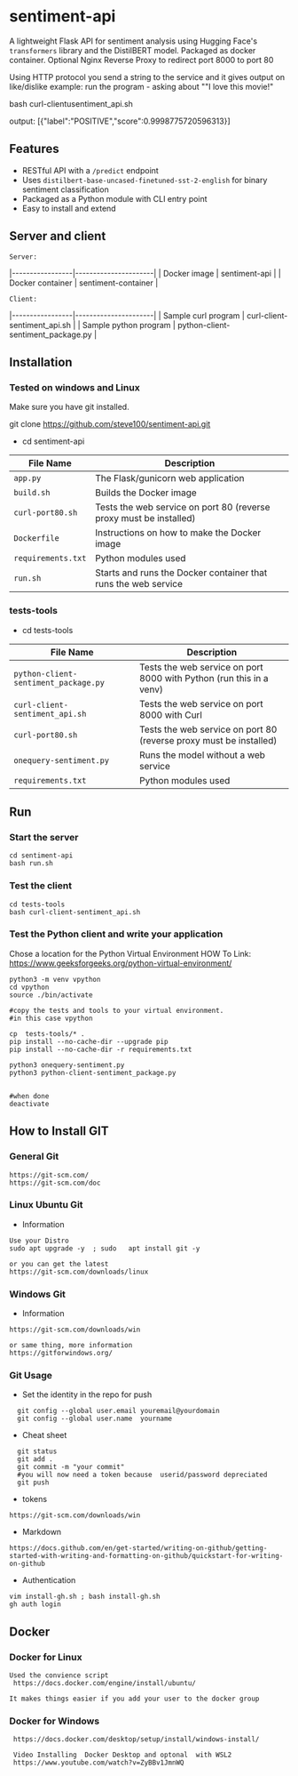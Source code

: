# sentiment-api

A lightweight Flask API for sentiment analysis using Hugging Face's `transformers` library and the DistilBERT model.
Packaged as docker container.  Optional Nginx Reverse Proxy to redirect port 8000 to port 80 

Using HTTP protocol you send a string to the service and it gives output on like/dislike
example:
 run the program - asking about ""I love this movie!"

 bash curl-clientusentiment_api.sh

 output:
 [{"label":"POSITIVE","score":0.9998775720596313}]



##  Features

- RESTful API with a `/predict` endpoint
- Uses `distilbert-base-uncased-finetuned-sst-2-english` for binary sentiment classification
- Packaged as a Python module with CLI entry point
- Easy to install and extend

## Server and client

```
Server:
```

|-----------------|----------------------|
| Docker image     | sentiment-api |
| Docker container | sentiment-container |

```
Client:
```

|-----------------|----------------------|
| Sample curl program   | curl-client-sentiment_api.sh       |
| Sample python program | python-client-sentiment_package.py |

## Installation
### Tested on windows and Linux
Make sure you have  git installed.

git clone https://github.com/steve100/sentiment-api.git

- cd sentiment-api

| File Name           | Description                                                       |
|---------------------|-------------------------------------------------------------------|
| `app.py`            | The Flask/gunicorn web application                                |
| `build.sh`          | Builds the Docker image                                           |
| `curl-port80.sh`    | Tests the web service on port 80 (reverse proxy must be installed)|
| `Dockerfile`        | Instructions on how to make the Docker image                      |
| `requirements.txt`  | Python modules used                                               |
| `run.sh`            | Starts and runs the Docker container that runs the web service    |


### tests-tools
- cd tests-tools

| File Name                          | Description                                                           |
|-----------------------------------|-----------------------------------------------------------------------|
| `python-client-sentiment_package.py` | Tests the web service on port 8000 with Python (run this in a venv)   |
| `curl-client-sentiment_api.sh`    | Tests the web service on port 8000 with Curl                          |
| `curl-port80.sh`                  | Tests the web service on port 80 (reverse proxy must be installed)    |
| `onequery-sentiment.py`           | Runs the model without a web service                                  |
| `requirements.txt`                | Python modules used                                                   |


## Run
### Start the server

```
cd sentiment-api
bash run.sh
```

### Test the client
```
cd tests-tools
bash curl-client-sentiment_api.sh
```

### Test the Python client and write your application

Chose a location for the Python Virtual Environment
HOW To Link: https://www.geeksforgeeks.org/python-virtual-environment/

```
python3 -m venv vpython
cd vpython
source ./bin/activate

#copy the tests and tools to your virtual environment.
#in this case vpython

cp  tests-tools/* . 
pip install --no-cache-dir --upgrade pip
pip install --no-cache-dir -r requirements.txt

python3 onequery-sentiment.py
python3 python-client-sentiment_package.py


#when done
deactivate 
```

## How to Install GIT
### General Git
```
https://git-scm.com/
https://git-scm.com/doc
```
### Linux Ubuntu Git
- Information 
```
Use your Distro
sudo apt upgrade -y  ; sudo   apt install git -y

or you can get the latest
https://git-scm.com/downloads/linux
```


### Windows Git
- Information
```
https://git-scm.com/downloads/win

or same thing, more information
https://gitforwindows.org/
```

### Git Usage
- Set the identity in the repo for push
```
  git config --global user.email youremail@yourdomain
  git config --global user.name  yourname
```
- Cheat sheet
```
  git status
  git add . 
  git commit -m "your commit"
  #you will now need a token because  userid/password depreciated
  git push
```
    
- tokens
```
https://git-scm.com/downloads/win
```

- Markdown
```
https://docs.github.com/en/get-started/writing-on-github/getting-started-with-writing-and-formatting-on-github/quickstart-for-writing-on-github
```

- Authentication
```
vim install-gh.sh ; bash install-gh.sh
gh auth login
```

## Docker
### Docker for Linux
```
Used the convience script
 https://docs.docker.com/engine/install/ubuntu/

It makes things easier if you add your user to the docker group

```

### Docker for Windows
```
 https://docs.docker.com/desktop/setup/install/windows-install/

 Video Installing  Docker Desktop and optonal  with WSL2
 https://www.youtube.com/watch?v=ZyBBv1JmnWQ

```

